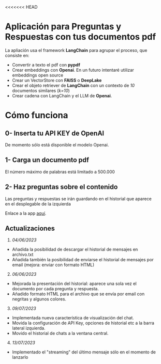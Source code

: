 <<<<<<< HEAD
# Aplicación para Preguntas y Respuestas con tus documentos pdf

La apliación usa el framework **LangChain** para agrupar el proceso, que consiste en:
- Convertir a texto el pdf con **pypdf**
- Crear embeddings con **Openai**. En un futuro intentaré utilizar embeddings open source
- Crear un VectorStore con **FAISS** o **DeepLake**
- Crear el objeto retriever de **LangChain** con un contexto de *10* documentos similares (*k=10*)
- Crear cadena con LangChain y el LLM de **Openai**.

# Cómo funciona

## 0- Inserta tu API KEY de OpenAI
De momento sólo está disponible el modelo Openai.

## 1- Carga un documento pdf
El número máximo de palabras está limitado a 500.000

## 2- Haz preguntas sobre el contenido
Las preguntas y respuestas se irán guardando en el historial que aparece en el desplegable de la izquierda

Enlace a la app [aquí](https://q2-pdf.streamlit.app/).

## Actualizaciones
1. *04/06/2023* 
- Añadida la posibilidad de descargar el historial de mensajes en archivo.txt
- Añadida también la posibilidad de enviarse el historial de mensajes por email (mejora: enviar con formato HTML)
2. *06/06/2023*
- Mejorada la presentación del historial: aparece una sola vez el documento por cada pregunta y respuesta.
- Añadido formato HTML para el archivo que se envía por email con negritas y algunos colores.
3. *09/07/2023*
- Implementada nueva característica de visualización del chat.
- Movida la configuración de API Key, opciones de historial etc a la barra lateral izquierda.
- Movido el historial de chats a la ventana central.
4. *13/07/2023*
- Implementado el "streaming" del último mensaje sólo en el momento de lanzarlo